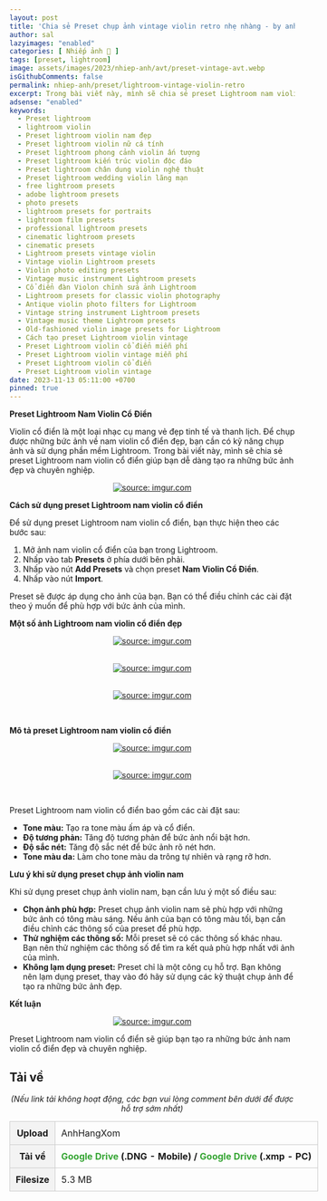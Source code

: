 ```yaml
---
layout: post
title: 'Chia sẻ Preset chụp ảnh vintage violin retro nhẹ nhàng - by anhhangxom(Mobile and PC)'
author: sal
lazyimages: "enabled"
categories: [ Nhiếp ảnh 📸 ]
tags: [preset, lightroom]
image: assets/images/2023/nhiep-anh/avt/preset-vintage-avt.webp
isGithubComments: false
permalink: nhiep-anh/preset/lightroom-vintage-violin-retro
excerpt: Trong bài viết này, mình sẽ chia sẻ preset Lightroom nam violin cổ điển giúp bạn dễ dàng tạo ra những bức ảnh đẹp và chuyên nghiệp.
adsense: "enabled"
keywords:
  - Preset lightroom
  - lightroom violin
  - Preset lightroom violin nam đẹp
  - Preset lightroom violin nữ cá tính
  - Preset lightroom phong cảnh violin ấn tượng
  - Preset lightroom kiến trúc violin độc đáo
  - Preset lightroom chân dung violin nghệ thuật
  - Preset lightroom wedding violin lãng mạn
  - free lightroom presets
  - adobe lightroom presets
  - photo presets
  - lightroom presets for portraits
  - lightroom film presets
  - professional lightroom presets
  - cinematic lightroom presets
  - cinematic presets
  - Lightroom presets vintage violin
  - Vintage violin Lightroom presets
  - Violin photo editing presets
  - Vintage music instrument Lightroom presets
  - Cổ điển đàn Violon chỉnh sửa ảnh Lightroom
  - Lightroom presets for classic violin photography
  - Antique violin photo filters for Lightroom
  - Vintage string instrument Lightroom presets
  - Vintage music theme Lightroom presets
  - Old-fashioned violin image presets for Lightroom
  - Cách tạo preset Lightroom violin vintage
  - Preset Lightroom violin cổ điển miễn phí
  - Preset Lightroom violin vintage miễn phí
  - Preset Lightroom violin cổ điển
  - Preset Lightroom violin vintage
date: 2023-11-13 05:11:00 +0700
pinned: true
---
```


**Preset Lightroom Nam Violin Cổ Điển**

Violin cổ điển là một loại nhạc cụ mang vẻ đẹp tinh tế và thanh lịch. Để chụp được những bức ảnh về nam violin cổ điển đẹp, bạn cần có kỹ năng chụp ảnh và sử dụng phần mềm Lightroom. Trong bài viết này, mình sẽ chia sẻ preset Lightroom nam violin cổ điển giúp bạn dễ dàng tạo ra những bức ảnh đẹp và chuyên nghiệp.

<div class="content" style="text-align:center; ">
<a href="https://imgur.com/g9cVH89"><img src="https://i.imgur.com/g9cVH89.jpg" title="source: imgur.com" /></a></div>

**Cách sử dụng preset Lightroom nam violin cổ điển**

 Để sử dụng preset Lightroom nam violin cổ điển, bạn thực hiện theo các bước sau:

1.  Mở ảnh nam violin cổ điển của bạn trong Lightroom.
2.  Nhấp vào tab **Presets** ở phía dưới bên phải.
3.  Nhấp vào nút **Add Presets** và chọn preset **Nam Violin Cổ Điển**.
4.  Nhấp vào nút **Import**.

Preset sẽ được áp dụng cho ảnh của bạn. Bạn có thể điều chỉnh các cài đặt theo ý muốn để phù hợp với bức ảnh của mình.

**Một số ảnh Lightroom nam violin cổ điển đẹp**

<div class="content" style="text-align:center; ">
<a href="https://imgur.com/UxaUqQq"><img src="https://i.imgur.com/UxaUqQq.jpg" title="source: imgur.com" /></a><p></p><br><a href="https://imgur.com/q2xbOkw"><img src="https://i.imgur.com/q2xbOkw.jpg" title="source: imgur.com" /></a><p></p><br><a href="https://imgur.com/d1IOdC4"><img src="https://i.imgur.com/d1IOdC4.jpg" title="source: imgur.com" /></a><p></p><br></div>

**Mô tả preset Lightroom nam violin cổ điển**

<div class="content" style="text-align:center; "><a href="https://imgur.com/F4nlBZm"><img src="https://i.imgur.com/F4nlBZm.jpg" title="source: imgur.com" /></a><p></p><br><a href="https://imgur.com/56uKmuv"><img src="https://i.imgur.com/56uKmuv.jpg" title="source: imgur.com" /></a><p></p><br></div>

Preset Lightroom nam violin cổ điển bao gồm các cài đặt sau:

*   **Tone màu:** Tạo ra tone màu ấm áp và cổ điển.
*   **Độ tương phản:** Tăng độ tương phản để bức ảnh nổi bật hơn.
*   **Độ sắc nét:** Tăng độ sắc nét để bức ảnh rõ nét hơn.
*   **Tone màu da:** Làm cho tone màu da trông tự nhiên và rạng rỡ hơn.

**Lưu ý khi sử dụng preset chụp ảnh violin nam**

Khi sử dụng preset chụp ảnh violin nam, bạn cần lưu ý một số điều sau:

*   **Chọn ảnh phù hợp:** Preset chụp ảnh violin nam sẽ phù hợp với những bức ảnh có tông màu sáng. Nếu ảnh của bạn có tông màu tối, bạn cần điều chỉnh các thông số của preset để phù hợp.
*   **Thử nghiệm các thông số:** Mỗi preset sẽ có các thông số khác nhau. Bạn nên thử nghiệm các thông số để tìm ra kết quả phù hợp nhất với ảnh của mình.
*   **Không lạm dụng preset:** Preset chỉ là một công cụ hỗ trợ. Bạn không nên lạm dụng preset, thay vào đó hãy sử dụng các kỹ thuật chụp ảnh để tạo ra những bức ảnh đẹp.

**Kết luận**

<div class="content" style="text-align:center; "><a href="https://imgur.com/Mkz0m4O"><img src="https://i.imgur.com/Mkz0m4O.jpg" title="source: imgur.com" /></a></div>

Preset Lightroom nam violin cổ điển sẽ giúp bạn tạo ra những bức ảnh nam violin cổ điển đẹp và chuyên nghiệp.

<h2 style="font-style:normal; margin-left:0; margin-right:0; text-align:start"><strong>Tải về</strong></h2>

<p style="text-align:center"><em>(Nếu link tải kh&ocirc;ng hoạt động, c&aacute;c bạn vui l&ograve;ng comment b&ecirc;n dưới để được hỗ trợ sớm nhất)</em></p>
<table><tr><th>Upload</th><td>AnhHangXom</td></tr><tr><th>Tải về</th><td><strong><a href="https://inote.pro/notes/GPJR8V" style="box-sizing: border-box; background-color: transparent; color: rgb(53, 165, 51); text-decoration: none;">Google Drive</a>&nbsp;(.DNG - Mobile) /<span>&nbsp;</span><a href="https://inote.pro/notes/GPJR8V" style="box-sizing: border-box; background-color: transparent; color: rgb(53, 165, 51); text-decoration: none;">Google Drive</a><span>&nbsp;</span>(.xmp - PC)</strong></td></tr><tr><th>Filesize</th><td>5.3 MB</td></tr>
</table>

<style>
table{border-collapse:collapse;border-spacing:0;margin:0 auto;width:700px}table td,table th{border:1px solid #ccc;padding:10px}table th{background-color:#f3f3f3}@media only screen and (max-width:700px){table{margin:0 10px;width:auto}}@media only screen and (max-width:480px){table td,table th{display:block;border-bottom:none}table tr:last-child td{border-bottom:1px solid #ccc}}
</style>
